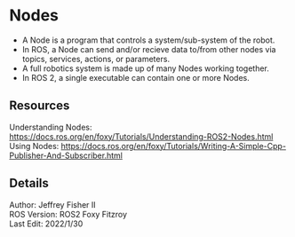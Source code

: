 # Nodes

- A Node is a program that controls a system/sub-system of the robot.
- In ROS, a Node can send and/or recieve data to/from other nodes via topics, services, actions, or parameters.
- A full robotics system is made up of many Nodes working together.
- In ROS 2, a single executable can contain one or more Nodes.

## Resources
Understanding Nodes: https://docs.ros.org/en/foxy/Tutorials/Understanding-ROS2-Nodes.html  
Using Nodes: https://docs.ros.org/en/foxy/Tutorials/Writing-A-Simple-Cpp-Publisher-And-Subscriber.html

## Details
Author: Jeffrey Fisher II  
ROS Version: ROS2 Foxy Fitzroy  
Last Edit: 2022/1/30  

